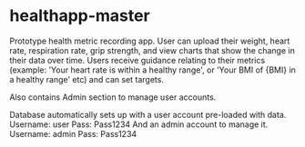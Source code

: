 # healthapp-master

Prototype health metric recording app.
User can upload their weight, heart rate, respiration rate, grip strength, and view charts that show the change in their data over time.
Users receive guidance relating to their metrics (example: 'Your heart rate is within a healthy range', or 'Your BMI of {BMI} in a healthy range' etc) and can set targets.

Also contains Admin section to manage user accounts.

Database automatically sets up with a user account pre-loaded with data. Username: user Pass: Pass1234
And an admin account to manage it. Username: admin Pass: Pass1234
